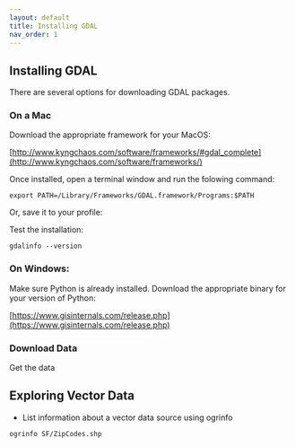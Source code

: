```yaml
---
layout: default
title: Installing GDAL
nav_order: 1
---
```


## Installing GDAL

There are several options for downloading GDAL packages. 

### On a Mac

Download the appropriate framework for your MacOS:

[http://www.kyngchaos.com/software/frameworks/#gdal_complete](http://www.kyngchaos.com/software/frameworks/)

Once installed, open a terminal window and run the folowing command:

```export PATH=/Library/Frameworks/GDAL.framework/Programs:$PATH```

Or, save it to your profile:

Test the installation:

```gdalinfo --version```

### On Windows:

Make sure Python is already installed. Download the appropriate binary for your version of Python:

[https://www.gisinternals.com/release.php](https://www.gisinternals.com/release.php)

### Download Data

Get the data

## Exploring Vector Data

* List information about a vector data source using ogrinfo

`ogrinfo SF/ZipCodes.shp`

